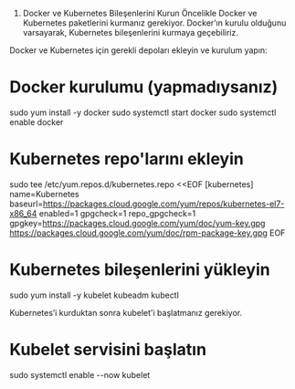 1. Docker ve Kubernetes Bileşenlerini Kurun
Öncelikle Docker ve Kubernetes paketlerini kurmanız gerekiyor. Docker’ın kurulu olduğunu varsayarak, Kubernetes bileşenlerini kurmaya geçebiliriz.

Docker ve Kubernetes için gerekli depoları ekleyin ve kurulum yapın:

# Docker kurulumu (yapmadıysanız)
sudo yum install -y docker
sudo systemctl start docker
sudo systemctl enable docker

# Kubernetes repo'larını ekleyin
sudo tee /etc/yum.repos.d/kubernetes.repo <<EOF
[kubernetes]
name=Kubernetes
baseurl=https://packages.cloud.google.com/yum/repos/kubernetes-el7-x86_64
enabled=1
gpgcheck=1
repo_gpgcheck=1
gpgkey=https://packages.cloud.google.com/yum/doc/yum-key.gpg
       https://packages.cloud.google.com/yum/doc/rpm-package-key.gpg
EOF

# Kubernetes bileşenlerini yükleyin
sudo yum install -y kubelet kubeadm kubectl


Kubernetes’i kurduktan sonra kubelet'i başlatmanız gerekiyor.

# Kubelet servisini başlatın
sudo systemctl enable --now kubelet

